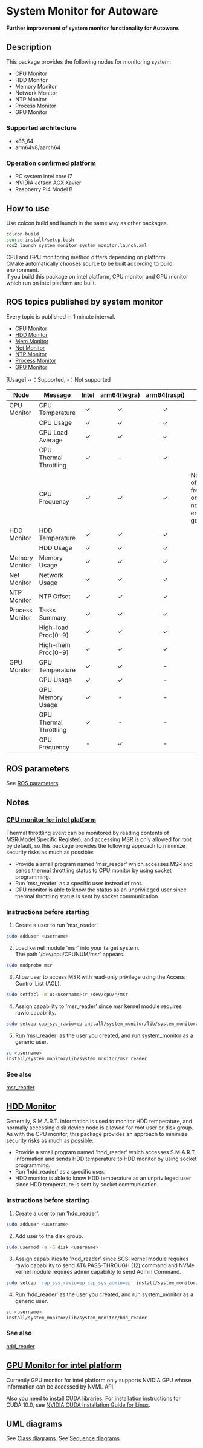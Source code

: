 # System Monitor for Autoware

**Further improvement of system monitor functionality for Autoware.**

## Description

This package provides the following nodes for monitoring system:

- CPU Monitor
- HDD Monitor
- Memory Monitor
- Network Monitor
- NTP Monitor
- Process Monitor
- GPU Monitor

### Supported architecture

- x86_64
- arm64v8/aarch64

### Operation confirmed platform

- PC system intel core i7
- NVIDIA Jetson AGX Xavier
- Raspberry Pi4 Model B

## How to use

Use colcon build and launch in the same way as other packages.

```sh
colcon build
source install/setup.bash
ros2 launch system_monitor system_monitor.launch.xml
```

CPU and GPU monitoring method differs depending on platform.<br>
CMake automatically chooses source to be built according to build environment.<br>
If you build this package on intel platform, CPU monitor and GPU monitor which run on intel platform are built.

## ROS topics published by system monitor

Every topic is published in 1 minute interval.

- [CPU Monitor](docs/topics_cpu_monitor.md)
- [HDD Monitor](docs/topics_hdd_monitor.md)
- [Mem Monitor](docs/topics_mem_monitor.md)
- [Net Monitor](docs/topics_net_monitor.md)
- [NTP Monitor](docs/topics_ntp_monitor.md)
- [Process Monitor](docs/topics_process_monitor.md)
- [GPU Monitor](docs/topics_gpu_monitor.md)

[Usage] ✓：Supported, -：Not supported

| Node            | Message                | Intel | arm64(tegra) | arm64(raspi) | Notes                                                         |
| --------------- | ---------------------- | :---: | :----------: | :----------: | ------------------------------------------------------------- |
| CPU Monitor     | CPU Temperature        |   ✓   |      ✓       |      ✓       |                                                               |
|                 | CPU Usage              |   ✓   |      ✓       |      ✓       |                                                               |
|                 | CPU Load Average       |   ✓   |      ✓       |      ✓       |                                                               |
|                 | CPU Thermal Throttling |   ✓   |      -       |      ✓       |                                                               |
|                 | CPU Frequency          |   ✓   |      ✓       |      ✓       | Notification of frequency only, normally error not generated. |
| HDD Monitor     | HDD Temperature        |   ✓   |      ✓       |      ✓       |                                                               |
|                 | HDD Usage              |   ✓   |      ✓       |      ✓       |                                                               |
| Memory Monitor  | Memory Usage           |   ✓   |      ✓       |      ✓       |                                                               |
| Net Monitor     | Network Usage          |   ✓   |      ✓       |      ✓       |                                                               |
| NTP Monitor     | NTP Offset             |   ✓   |      ✓       |      ✓       |                                                               |
| Process Monitor | Tasks Summary          |   ✓   |      ✓       |      ✓       |                                                               |
|                 | High-load Proc[0-9]    |   ✓   |      ✓       |      ✓       |                                                               |
|                 | High-mem Proc[0-9]     |   ✓   |      ✓       |      ✓       |                                                               |
| GPU Monitor     | GPU Temperature        |   ✓   |      ✓       |      -       |                                                               |
|                 | GPU Usage              |   ✓   |      ✓       |      -       |                                                               |
|                 | GPU Memory Usage       |   ✓   |      -       |      -       |                                                               |
|                 | GPU Thermal Throttling |   ✓   |      -       |      -       |                                                               |
|                 | GPU Frequency          |   -   |      ✓       |      -       |                                                               |

## ROS parameters

See [ROS parameters](docs/ros_parameters.md).

## Notes

### <u>CPU monitor for intel platform</u>

Thermal throttling event can be monitored by reading contents of MSR(Model Specific Register), and accessing MSR is only allowed for root by default, so this package provides the following approach to minimize security risks as much as possible:<br>

- Provide a small program named 'msr_reader' which accesses MSR and sends thermal throttling status to CPU monitor by using socket programming.
- Run 'msr_reader' as a specific user instead of root.
- CPU monitor is able to know the status as an unprivileged user since thermal throttling status is sent by socket communication.

### Instructions before starting

1. Create a user to run 'msr_reader'.

```sh
sudo adduser <username>
```

2. Load kernel module 'msr' into your target system.<br>
   The path '/dev/cpu/CPUNUM/msr' appears.

```sh
sudo modprobe msr
```

3. Allow user to access MSR with read-only privilege using the Access Control List (ACL).

```sh
sudo setfacl -m u:<username>:r /dev/cpu/*/msr
```

4. Assign capability to 'msr_reader' since msr kernel module requires rawio capability.

```sh
sudo setcap cap_sys_rawio=ep install/system_monitor/lib/system_monitor/msr_reader
```

5. Run 'msr_reader' as the user you created, and run system_monitor as a generic user.

```sh
su <username>
install/system_monitor/lib/system_monitor/msr_reader
```

### See also

[msr_reader](docs/msr_reader.md)

## <u>HDD Monitor</u>

Generally, S.M.A.R.T. information is used to monitor HDD temperature, and normally accessing disk device node is allowed for root user or disk group.<br>
As with the CPU monitor, this package provides an approach to minimize security risks as much as possible:<br>

- Provide a small program named 'hdd_reader' which accesses S.M.A.R.T. information and sends HDD temperature to HDD monitor by using socket programming.
- Run 'hdd_reader' as a specific user.
- HDD monitor is able to know HDD temperature as an unprivileged user since HDD temperature is sent by socket communication.

### Instructions before starting

1. Create a user to run 'hdd_reader'.

```sh
sudo adduser <username>
```

2. Add user to the disk group.

```sh
sudo usermod -a -G disk <username>
```

3. Assign capabilities to 'hdd_reader' since SCSI kernel module requires rawio capability to send ATA PASS-THROUGH (12) command and NVMe kernel module requires admin capability to send Admin Command.

```sh
sudo setcap 'cap_sys_rawio=ep cap_sys_admin=ep' install/system_monitor/lib/system_monitor/hdd_reader
```

4. Run 'hdd_reader' as the user you created, and run system_monitor as a generic user.

```sh
su <username>
install/system_monitor/lib/system_monitor/hdd_reader
```

### See also

[hdd_reader](docs/hdd_reader.md)

## <u>GPU Monitor for intel platform</u>

Currently GPU monitor for intel platform only supports NVIDIA GPU whose information can be accessed by NVML API.

Also you need to install CUDA libraries.
For installation instructions for CUDA 10.0, see [NVIDIA CUDA Installation Guide for Linux](https://docs.nvidia.com/cuda/archive/10.0/cuda-installation-guide-linux/index.html).

## UML diagrams

See [Class diagrams](docs/class_diagrams.md).
See [Sequence diagrams](docs/seq_diagrams.md).
